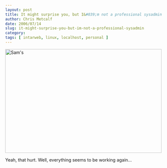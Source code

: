 ```yaml
---
layout: post
title: It might surprise you, but I&#039;m not a professional sysadmin
author: Chris Metcalf
date: 2006/07/14
slug: it-might-surprise-you-but-im-not-a-professional-sysadmin
category: 
tags: [ intarweb, linux, localhost, personal ]
---
```


<a href="http://www.flickr.com/photos/chrismetcalf/138060383" class="tt-flickr"><img src="http://static.flickr.com/52/138060383_973166107d.jpg" class="tt-flickr" alt="Sam's" height="333" width="500" /></a>

Yeah, that hurt. Well, everything seems to be working again...

